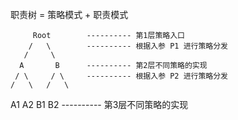 职责树 = 策略模式 + 职责模式

		 Root     	 ---------- 第1层策略入口
		/   \     	 ---------- 根据入参 P1 进行策略分发
	   /     \
	  A       B   	 ---------- 第2层不同策略的实现
	 / \     / \  	 ---------- 根据入参 P2 进行策略分发
	/   \   /   \
   A1   A2 B1   B2   ---------- 第3层不同策略的实现
